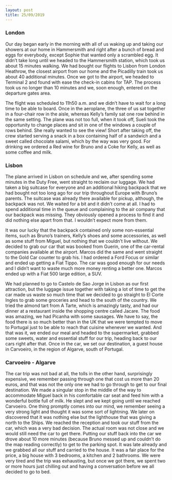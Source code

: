 ```yaml
---
layout: post
title: 25/09/2019
---
```


### London

Our day began early in the morning with all of us waking up and taking our showers at our home in Hammersmith and right after a bunch of bread and eggs for everybody, except Sophie that wanted only a scrambled egg. It didn’t take long until we headed to the Hammersmith station, which took us about 15 minutes walking. We had bought our flights to Lisbon from London Heathrow, the closest airport from our home and the Picadilly train took us about 40 additional minutes. Once we got to the airport, we headed to Terminal 2 and found with ease the check-in cabins for TAP. The process took us no longer than 10 minutes and we, soon enough, entered on the departure gates area.

The flight was scheduled to 11h50 a.m. and we didn’t have to wait for a long time to be able to board. Once in the aeroplane, the three of us sat together in a four-chair row in the aisle, whereas Kelly’s family sat one row behind in the same setting. The plane was not too full, when it took off, Sueli took the opportunity to change places and sit in one of the windows a couple of rows behind. She really wanted to see the view! Short after taking off, the crew started serving a snack in a box containing half of a sandwich and a sweet called chocolate salami, which by the way was very good. For drinking we ordered a Red wine for Bruno and a Coke for Kelly, as well as some coffee and milk.

### Lisbon

The plane arrived in Lisbon on schedule and we, after spending some minutes in the Duty Free, went straight to reclaim our luggage. We had taken a big suitcase for everyone and an additional hiking backpack that we had bought not too long ago for our trip throughout Europe with Bruno’s parents. The suitcase was already there available for pickup, although, the backpack was not. We waited for a bit and it didn’t come at all. I had to spend additional time in the queue and complaining to the air company that our backpack was missing. They obviously opened a process to find it and did nothing else apart from that. I wouldn’t expect more from them.

It was our lucky that the backpack contained only some non-essential items, such as Bruno’s trainers, Kelly’s shoes and some accessories, as well as some stuff from Miguel, but nothing that we couldn’t live without. We decided to grab our car that was booked from Guerin, one of the car-rental companies available at the airport. Marcos did the same and went straight to the Gold Car counter to grab his. I had ordered a Ford Focus or similar and ended up getting a Fiat Tippo. The car was good enough for our needs and I didn’t want to waste much more money renting a better one. Marcos ended up with a Fiat 500 large edition, a SUV.

We had planned to go to Castelo de Sao Jorge in Lisbon as our first attraction, but the luggage issue together with taking a lot of time to get the car made us waste so much time that we decided to go straight to El Corte Ingles to grab some groceries and head to the south of the country. We tried the almond tart from A Tarte, which is amazingly tasty, and had our dinner at a restaurant inside the shopping centre called Jacare. The food was amazing, we had Picanha with some sausages. We have to say, the food there is so much better than in the UK that we were tempted to move to Portugal just to be able to reach that cuisine whenever we wanted. And that was it, we ended our meal and headed to the supermarket, grabbed some sweets, water and essential stuff for our trip, heading back to our cars right after that. Once in the car, we set our destination, a guest house in Carvoeiro, in the region of Algarve, south of Portugal.

### Carvoeiro - Algarve

The car trip was not bad at all, the tolls in the other hand, surprisingly expensive, we remember passing through one that cost us more than 20 euros, and that was not the only one we had to go through to get to our final destination. We made a singular stop in the middle of the way to accommodate Miguel back in his comfortable car seat and feed him with a wonderful bottle full of milk. He slept and we kept going until we reached Carvoeiro. One thing promptly comes into our mind, we remember seeing a very strong light and thought it was some sort of lightning. We later on discovered that it was nothing else but the lighthouse that was giving a north to the Ships. We reached the reception and took our stuff from the car, which was a very bad decision. The actual room was not close and we would still need the car to get there. Putting our stuff back into the car we drove about 10 more minutes (because Bruno messed up and couldn’t do the map reading correctly) to get to the parking spot. It was late already and we grabbed all our stuff and carried to the house. It was a fair place for the price, a big house with 3 bedrooms, a kitchen and 2 bathrooms. We were very tired and the trip was exhausting, but once we got there, we spent two or more hours just chilling out and having a conversation before we all decided to go to bed.
